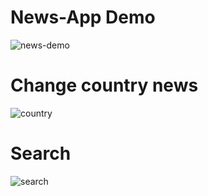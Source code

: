 # News-App Demo

![news-demo](https://user-images.githubusercontent.com/60985699/134199405-1d1ec672-d4f0-4fd4-8e40-c29d3384f993.gif)

# Change country news

![country](https://user-images.githubusercontent.com/60985699/134200576-7fe95b1c-1445-47dc-ac95-0ded65b3f365.gif)

# Search

![search](https://user-images.githubusercontent.com/60985699/134208747-2a129fec-322a-40e6-8f4b-a4cadd7a2dd4.gif)
